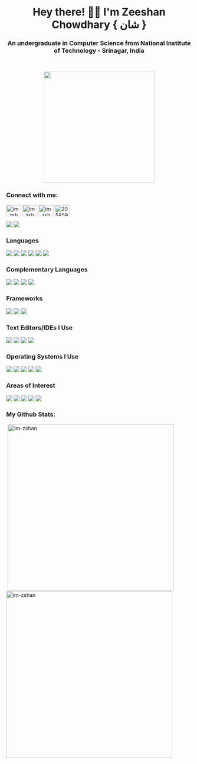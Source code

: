 <h1 align='center'>Hey there! 👋🏼 I'm Zeeshan Chowdhary { شان } </h1>
<h3 align="center">An undergraduate in Computer Science from National Institute of Technology - Srinagar, India </h3> 
<br />
<p align='center'>
<img src=https://media.giphy.com/media/3oEjHWpiVIOGXT5l9m/giphy.gif width="300">
</br> </p>

<h3 align="left">Connect with me:</h3>
<p align="left">
<a href="https://twitter.com/im_zshan" target="blank"><img align="center" src="https://raw.githubusercontent.com/rahuldkjain/github-profile-readme-generator/master/src/images/icons/Social/twitter.svg" alt="im_zshan" height="30" width="40" /></a>
<a href="https://instagram.com/i_m_zshan" target="blank"><img align="center" src="https://raw.githubusercontent.com/rahuldkjain/github-profile-readme-generator/master/src/images/icons/Social/instagram.svg" alt="im_zshan" height="30" width="40" /></a>
<a href="https://linkedin.com/in/zeeshan-sharif" target="blank"><img align="center" src="https://raw.githubusercontent.com/rahuldkjain/github-profile-readme-generator/master/src/images/icons/Social/linked-in-alt.svg" alt="im_zshan" height="30" width="40" /></a>
<a href="https://stackoverflow.com/users/20585964" target="blank"><img align="center" src="https://raw.githubusercontent.com/rahuldkjain/github-profile-readme-generator/master/src/images/icons/Social/stack-overflow.svg" alt="20585964" height="30" width="40" /></a>
  
  <a href='mailto:zeeshanchowdhary786@gmail.com'><img src='https://img.shields.io/badge/Gmail-%23EA4335?style=for-the-badge&logo=gmail&logoColor=white'/></a>
  <a href="https://t.me/im_zshan" target="_blank"><img src="https://img.shields.io/badge/telegram-%23239BCD.svg?&style=for-the-badge&logo=telegram&logoColor=white"/></a>
</p>


<h3 align='left'>Languages</h3>
<p align='left'>
  <a href='#'><img src='https://img.shields.io/badge/C-00457C?style=for-the-badge&logo=c&logoColor=white'/></a>
  <a href='#'><img src='https://img.shields.io/badge/C++-00457C?style=for-the-badge&logo=c%2B%2B&logoColor=white'/></a>
  <a href='#'><img src='https://img.shields.io/badge/Java-%23F7DF1E?style=for-the-badge&logo=java&logoColor=white'/></a>
  <a href='#'><img src="https://img.shields.io/badge/javascript%20-%23323330.svg?&style=for-the-badge&logo=javascript&logoColor=%23F7DF1E"/></a>
  <a href='#'><img src="https://img.shields.io/badge/node.js%20-%2343853D.svg?&style=for-the-badge&logo=node.js&logoColor=white"/></a>
  <a href='#'><img src='https://img.shields.io/badge/Python-%2314354C?style=for-the-badge&logo=python&logoColor=white'/></a>
</p>


<h3 align='left'>Complementary Languages</h3>
<p align='left'>
  <a href='#'><img src='https://img.shields.io/badge/MicroPython-%232B2728?style=for-the-badge&logo=micropython&logoColor=white'/></a>
  <a href='#'><img src='https://img.shields.io/badge/HTML5-%23E34F26?style=for-the-badge&logo=c%2B%2B&logoColor=white'/></a>
  <a href='#'><img src='https://img.shields.io/badge/CSS3-%231572B6?style=for-the-badge&logo=c%2B%2B&logoColor=white'/></a>
  <a href='#'><img src='https://img.shields.io/badge/LaTeX-%23008080?style=for-the-badge&logo=latex&logoColor=white'/></a>
</p>


<h3 align='left'>Frameworks</h3>
<p align='left'>
  <a href='#'><img src='https://img.shields.io/badge/Django-%23092E20?style=for-the-badge&logo=django&logoColor=white'/></a>
  <a href='#'><img src='https://img.shields.io/badge/Fast API-%23009688?style=for-the-badge&logo=fastapi&logoColor=white'/></a>
  <a href='#'><img src='https://img.shields.io/badge/Bootstrap-%237952B3?style=for-the-badge&logo=bootstrap&logoColor=white'/></a>
</p>


<h3 align='left'>Text Editors/IDEs I Use</h3>
<p align='left'>
  <a href='#'><img src='https://img.shields.io/badge/Terminal-%234D4D4D?style=for-the-badge&logo=windowsterminal&logoColor=white'/></a>
  <a href='#'><img src='https://img.shields.io/badge/Sublime Text-%23FF9800?style=for-the-badge&logo=sublimetext&logoColor=white'/></a>
  <a href='#'><img src='https://img.shields.io/badge/VS Code-%23007ACC?style=for-the-badge&logo=visualstudiocode&logoColor=white'/></a>
  <a href='#'><img src='https://img.shields.io/badge/PyCharm-%2314354C?style=for-the-badge&logo=pycharm&logoColor=white'/></a>
</p>


<h3 align='left'>Operating Systems I Use</h3>
<p align='left'>
  <a href='#'><img src='https://img.shields.io/badge/Windows-%230078D6?style=for-the-badge&logo=windows&logoColor=white'/></a>
  <a href='#'><img src='https://img.shields.io/badge/Ubuntu-%23E95420?style=for-the-badge&logo=ubuntu&logoColor=white'/></a>
  <a href='#'><img src='https://img.shields.io/badge/MacOS-%234D4D4D?style=for-the-badge&logo=Apple&logoColor=white'/></a>
  <a href='#'><img src='https://img.shields.io/badge/Kali Linux-%2356347C?style=for-the-badge&logo=kalilinux&logoColor=white'/></a>
  <a href='#'><img src='https://img.shields.io/badge/Raspberry Pi OS-%23A22846?style=for-the-badge&logo=raspberrypi&logoColor=white'/></a>
</p>


<h3 align='left'>Areas of Interest</h3>
<p align='left'>
  <a href='#'><img src='https://img.shields.io/badge/Data Science-FCC624?style=for-the-badge'/></a>
  <a href='#'><img src='https://img.shields.io/badge/Information Technology-FCC624?style=for-the-badge'/></a>
  <a href='#'><img src='https://img.shields.io/badge/Cryptography-FCC624?style=for-the-badge'/></a>
  <a href='#'><img src='https://img.shields.io/badge/Philosophy-FCC624?style=for-the-badge'/></a>
  <a href='#'><img src='https://img.shields.io/badge/IOT-FCC624?style=for-the-badge'/></a>
</p>


<h3 align="left"> My Github Stats:</h3>
<p>&nbsp;<img align="center" src="https://github-readme-stats.vercel.app/api?username=im-zshan&show_icons=true&count_private=true&theme=dark" alt="im-zshan" width = 450 />
<img align="center" src="https://github-readme-streak-stats.herokuapp.com/?user=im-zshan&show_icons=true&count_private=true&theme=dark" alt="im-zshan" width = 450 /></p>
